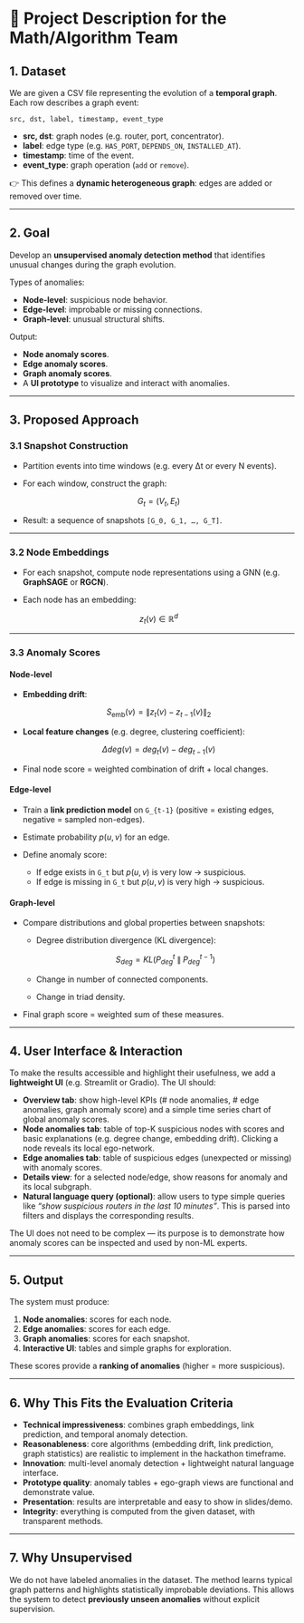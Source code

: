 # 📄 Project Description for the Math/Algorithm Team

## 1. Dataset

We are given a CSV file representing the evolution of a **temporal graph**.
Each row describes a graph event:

```
src, dst, label, timestamp, event_type
```

* **src, dst**: graph nodes (e.g. router, port, concentrator).
* **label**: edge type (e.g. `HAS_PORT`, `DEPENDS_ON`, `INSTALLED_AT`).
* **timestamp**: time of the event.
* **event_type**: graph operation (`add` or `remove`).

👉 This defines a **dynamic heterogeneous graph**: edges are added or removed over time.

---

## 2. Goal

Develop an **unsupervised anomaly detection method** that identifies unusual changes during the graph evolution.

Types of anomalies:

* **Node-level**: suspicious node behavior.
* **Edge-level**: improbable or missing connections.
* **Graph-level**: unusual structural shifts.

Output:

* **Node anomaly scores**.
* **Edge anomaly scores**.
* **Graph anomaly scores**.
* A **UI prototype** to visualize and interact with anomalies.

---

## 3. Proposed Approach

### 3.1 Snapshot Construction

* Partition events into time windows (e.g. every Δt or every N events).
* For each window, construct the graph:

  $$
  G_t = (V_t, E_t)
  $$
* Result: a sequence of snapshots `[G_0, G_1, …, G_T]`.

---

### 3.2 Node Embeddings

* For each snapshot, compute node representations using a GNN (e.g. **GraphSAGE** or **RGCN**).
* Each node has an embedding:

  $$
  z_t(v) \in \mathbb{R}^d
  $$

---

### 3.3 Anomaly Scores

#### Node-level

* **Embedding drift**:

  $$
  S_\text{emb}(v) = \| z_t(v) - z_{t-1}(v) \|_2
  $$
* **Local feature changes** (e.g. degree, clustering coefficient):

  $$
  \Delta deg(v) = deg_t(v) - deg_{t-1}(v)
  $$
* Final node score = weighted combination of drift + local changes.

#### Edge-level

* Train a **link prediction model** on `G_{t-1}` (positive = existing edges, negative = sampled non-edges).
* Estimate probability $p(u,v)$ for an edge.
* Define anomaly score:

  * If edge exists in `G_t` but $p(u,v)$ is very low → suspicious.
  * If edge is missing in `G_t` but $p(u,v)$ is very high → suspicious.

#### Graph-level

* Compare distributions and global properties between snapshots:

  * Degree distribution divergence (KL divergence):

    $$
    S_{deg} = KL(P_{deg}^t \;\|\; P_{deg}^{t-1})
    $$
  * Change in number of connected components.
  * Change in triad density.
* Final graph score = weighted sum of these measures.

---

## 4. User Interface & Interaction

To make the results accessible and highlight their usefulness, we add a **lightweight UI** (e.g. Streamlit or Gradio). The UI should:

* **Overview tab**: show high-level KPIs (# node anomalies, # edge anomalies, graph anomaly score) and a simple time series chart of global anomaly scores.
* **Node anomalies tab**: table of top-K suspicious nodes with scores and basic explanations (e.g. degree change, embedding drift). Clicking a node reveals its local ego-network.
* **Edge anomalies tab**: table of suspicious edges (unexpected or missing) with anomaly scores.
* **Details view**: for a selected node/edge, show reasons for anomaly and its local subgraph.
* **Natural language query (optional)**: allow users to type simple queries like *“show suspicious routers in the last 10 minutes”*. This is parsed into filters and displays the corresponding results.

The UI does not need to be complex — its purpose is to demonstrate how anomaly scores can be inspected and used by non-ML experts.

---

## 5. Output

The system must produce:

1. **Node anomalies**: scores for each node.
2. **Edge anomalies**: scores for each edge.
3. **Graph anomalies**: scores for each snapshot.
4. **Interactive UI**: tables and simple graphs for exploration.

These scores provide a **ranking of anomalies** (higher = more suspicious).

---

## 6. Why This Fits the Evaluation Criteria

* **Technical impressiveness**: combines graph embeddings, link prediction, and temporal anomaly detection.
* **Reasonableness**: core algorithms (embedding drift, link prediction, graph statistics) are realistic to implement in the hackathon timeframe.
* **Innovation**: multi-level anomaly detection + lightweight natural language interface.
* **Prototype quality**: anomaly tables + ego-graph views are functional and demonstrate value.
* **Presentation**: results are interpretable and easy to show in slides/demo.
* **Integrity**: everything is computed from the given dataset, with transparent methods.

---

## 7. Why Unsupervised

We do not have labeled anomalies in the dataset.
The method learns typical graph patterns and highlights statistically improbable deviations.
This allows the system to detect **previously unseen anomalies** without explicit supervision.
